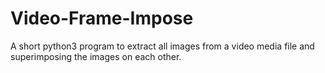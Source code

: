 # Video-Frame-Impose
A short python3 program to extract all images from a video media file and superimposing the images on each other.
